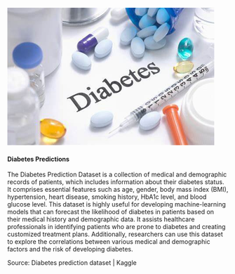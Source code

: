 ![Screenshot](diabetesimage.png)








#### Diabetes Predictions
The Diabetes Prediction Dataset is a collection of medical and demographic records of patients, which includes information about their diabetes status. It comprises essential features such as age, gender, body mass index (BMI), hypertension, heart disease, smoking history, HbA1c level, and blood glucose level. This dataset is highly useful for developing machine-learning models that can forecast the likelihood of diabetes in patients based on their medical history and demographic data. It assists healthcare professionals in identifying patients who are prone to diabetes and creating customized treatment plans. Additionally, researchers can use this dataset to explore the correlations between various medical and demographic factors and the risk of developing diabetes.



Source: Diabetes prediction dataset | Kaggle


